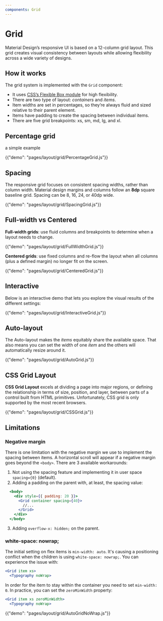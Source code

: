 ```yaml
---
components: Grid
---
```


# Grid

Material Design’s responsive UI is based on a 12-column grid layout.
This grid creates visual consistency between layouts while allowing flexibility across a wide variety of designs.

## How it works

The grid system is implemented with the `Grid` component:
- It uses [CSS’s Flexible Box module](https://www.w3.org/TR/css-flexbox-1/) for high flexibility.
- There are two type of layout: *containers* and *items*.
- Item widths are set in percentages, so they’re always fluid and sized relative to their parent element.
- Items have padding to create the spacing between individual items.
- There are five grid breakpoints: xs, sm, md, lg, and xl.

## Percentage grid

a simple example

{{"demo": "pages/layout/grid/PercentageGrid.js"}}

## Spacing

The responsive grid focuses on consistent spacing widths, rather than column width.
Material design margins and columns follow an **8dp** square baseline grid.
Spacing can be 8, 16, 24, or 40dp wide.

{{"demo": "pages/layout/grid/SpacingGrid.js"}}

## Full-width vs Centered

**Full-width grids**: use fluid columns and breakpoints to determine when a layout needs to change.

{{"demo": "pages/layout/grid/FullWidthGrid.js"}}

**Centered grids**: use fixed columns and re-flow the layout when all columns (plus a defined margin) no longer fit on the screen.

{{"demo": "pages/layout/grid/CenteredGrid.js"}}

## Interactive

Below is an interactive demo that lets you explore the visual results of the different settings:

{{"demo": "pages/layout/grid/InteractiveGrid.js"}}

## Auto-layout

The Auto-layout makes the *items* equitably share the available space.
That also means you can set the width of one *item* and the others will automatically resize around it.

{{"demo": "pages/layout/grid/AutoGrid.js"}}

## CSS Grid Layout

**CSS Grid Layout** excels at dividing a page into major regions, or defining the relationship in terms of size, position, and layer, between parts of a control built from HTML primitives.
Unfortunately, CSS grid is only supported by the most recent browsers.

{{"demo": "pages/layout/grid/CSSGrid.js"}}

## Limitations

### Negative margin

There is one limitation with the negative margin we use to implement the spacing between items.
A horizontal scroll will appear if a negative margin goes beyond the `<body>`.
There are 3 available workarounds:
1. Not using the spacing feature and implementing it in user space `spacing={0}` (default).
2. Adding a padding on the parent with, at least, the spacing value:
```jsx
  <body>
    <div style={{ padding: 20 }}>
      <Grid container spacing={40}>
        //...
      </Grid>
    </div>
  </body>
```
3. Adding `overflow-x: hidden;` on the parent.

### white-space: nowrap;

The initial setting on flex items is `min-width: auto`.
It's causing a positioning conflict when the children is using `white-space: nowrap;`.
You can experience the issue with:
```jsx
<Grid item xs>
  <Typography noWrap>
```

In order for the item to stay within the container you need to set `min-width: 0`.
In practice, you can set the `zeroMinWidth` property:
```jsx
<Grid item xs zeroMinWidth>
  <Typography noWrap>
```

{{"demo": "pages/layout/grid/AutoGridNoWrap.js"}}
